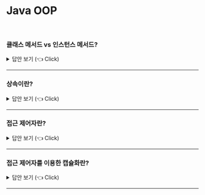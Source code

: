 # Java OOP
<br>


### 클래스 메서드 vs 인스턴스 메서드?

<details>
   <summary> 답안 보기 (👈 Click)</summary>
<br />
[참고: 자바의 정석] 
 
+ 변수에서 그랬던 것과 같이, 메서드 앞에 static이 붙어 있으면 클래스 메서드이고, <br> 
  붙어 있지 않으면 인스턴스 메서드입니다. <br> 
  클래스 메서드도 클래스 변수처럼, 객체를 생성하지 않고도 '클래스 이름. 메서드 이름(매개변수)'와 같은 식으로 호출이 가능합니다. <br> 
  반면, 인스턴스 메서드는 반드시 객체를 생성해야만 호출할 수 있습니다. <br> 
  
  그렇다면 클래스를 정의할 때, 어느 경우에 static을 사용해서 클래스 메서드로 정의해야 하는 것일까요? <br> 
  클래스는 '데이터(변수)와 데이터에 관련된 메서드의 집합'이므로, 같은 클래스 내에 있는 메서드와 멤버 변수는 아주 밀접한 관계가 있습니다. <br> 
  
  인스턴스 메서드는 인스턴스 변수와 관련된 작업을 하는, 즉 메서드의 작업을 수행하는데 인스턴스 변수를 필요로 하는 메서드입니다. <br> 
  그런데 인스턴스 변수는 인스턴스(객체)를 생성해야만 만들어지므로, 인스턴스 메서드 역시 인스턴스를 생성해야만 호출될 수 있는 것입니다. <br> 
  
  반면에, 메서드 중에서 인스턴스와 관계없는(인스턴스 변수나 인스턴스 메서드를 사용하지 않는)메서드를 클래스 메서드(static 메서드)로 정의합니다. <br> 
  물론 인스턴스 변수를 사용하지 않는다고 해서 반드시 클래스 메서드로 정의해야 하는 것은 아니지만, 특별한 이유가 없는 한 그렇게 하는 것이 일반적입니다. <br> 
  
</details>

-----------------------

### 상속이란?

<details>
   <summary> 답안 보기 (👈 Click)</summary>
<br />
[참고: 자바의 정석] 
 
+ 상속이란, 기존의 클래스를 재사용하여 새로운 클래스를 작성하는 것입니다. <br> 
  상속을 통해서 클래스를 작성하면 보다 적은 양의 코드로 새로운 클래스를 작성할 수 있고, <br> 
  코드를 공통적으로 관리할 수 있기 때문에, 코드의 추가 및 변경이 매우 용이합니다. <br> 
   
  이러한 특징은 코드의 재사용성을 높이고 코드의 중복을 제거하여 프로그램의 생산성과 유지보수에 크게 기여합니다. <br> 
  자바에서 상속을 구현하는 방법은 아주 간단합니다. <br> 
  새로 작성하고자 하는 클래스의 이름 뒤에 상속 받고자 하는 클래스의 이름을 키워드 'extends'와 함께 써주기만 하면 됩니다. <br> 
  
  예를 들어, 새로 작성하려는 클래스의 이름이 Child이고 상속 받고자 하는 기존 클래스의 이름이 Parent라면 다음과 같이 하면 됩니다. <br> 
   
  ```
  class Child extends Parent{
        // ...
  }
  ```
   
  이 두 클래스는 서로 상속 관계에 있다고 하며, 상속해주는 클래스를 '조상 클래스'라 하고, <br>
  상속 받는 클래스를 '자손 클래스'라고 합니다. <br> 
</details>

-----------------------


### 접근 제어자란?

<details>
   <summary> 답안 보기 (👈 Click)</summary>
<br />
[참고: 자바의 정석] 
 
+ 접근 제어자는 멤버 또는 클래스에 사용되어, 해당하는 멤버 또는 클래스를 외부에서 접근하지 못하도록 제한하는 역할을 합니다. <br> 
  접근 제어자가 default임을 알리기 위해 실제로 default를 붙이지는 않습니다. <br> 
  클래스나 멤버변수, 메서드, 생성자에 접근 제어자가 지정되어 있지 않다면, 접근 제어자가 default임을 뜻합니다. <br>
   
  접근 제어자가 사용될 수 있는 곳 - 클래스, 멤버변수, 메서드, 생성자 <br> 
  private: 같은 클래스 내에서만 접근이 가능함 <br> 
  default: 같은 패키지 내에서만 접근이 가능함 <br> 
  protected: 같은 패키지 내에서, 그리고 다른 패키지의 자손클래스에서 접근이 가능함 <br> 
  public: 접근 제한이 전혀 없음 <br> 
   
  접근 범위가 넓은 쪽에서 좁은 쪽의 순으로 왼쪽부터 나열하면 다음과 같습니다. <br> 
  ``` 
     public > protected > (default) > private
  ``` 
  
  public은 접근 제한이 전혀 없는 것이고, private은 같은 클래스 내에서만 사용하도록 제한하는 가장 높은 제한입니다. <br> 
  그리고 default는 같은 패키지내의 클래스에서만 접근이 가능하도록 하는 것입니다. <br> 
  마지막으로 protected는 패키지에 관계없이 상속관계에 있는 자손 클래스에서 접근할 수 있도록 하는 것이 제한목적이지만, <br> 
  같은 패키지 내에서도 접근이 가능합니다. <br> 
  그래서 protected가 default보다 접근 범위가 더 넓습니다. <br> 
</details>

-----------------------

### 접근 제어자를 이용한 캡슐화란?

<details>
   <summary> 답안 보기 (👈 Click)</summary>
<br />
[참고: 자바의 정석] 
 
+ 클래스나 멤버, 주로 멤버에 접근 제어자를 사용하는 이유는 클래스의 내부에 선언된 데이터를 보호하기 위해서입니다. <br> 
  데이터가 유효한 값을 유지하도록, 또는 비밀번호와 같은 데이터를 외부에서 함부로 변경하지 못하도록 하기 위해서는 <br> 
  외부로부터의 접근을 제한하는 것이 필요합니다. <br> 
  이것을 데이터 감추기(data hiding)이라고 하며, 객체지향개념의 캡슐화(encapsulation)에 해당하는 내용입니다. <br> 
   
  또 다른 이유는 클래스 내에서만 사용되는, 내부 작업을 위해 임시로 사용되는 멤버변수나 부분작업을 처리하기 위한 메서드 등의 멤버들을 <br>
  클래스 내부에 감추기 위해서입니다. <br> 
   
  외부에서 접근할 필요가 없는 멤버들을 private으로 지정하여 외부에 노출시키지 않음으로서 복잡성을 줄일 수 있습니다. <br>
  이것 역시 캡슐화에 해당합니다. <br> 
   
  즉, 접근 제어자를 사용하는 이유는 <br>
  (1) 외부로부터 데이터를 보호하기 위해서 <br>
  (2) 외부에는 불필요한, 내부적으로만 사용되는, 부분을 감추기 위해서 입니다. 
  
</details>

-----------------------

